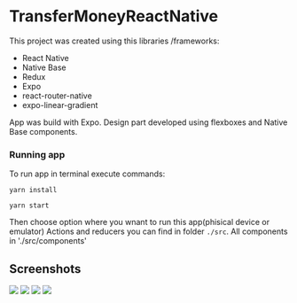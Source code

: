 # TransferMoneyReactNative

This project was created using this libraries /frameworks:
- React Native
- Native Base
- Redux
- Expo
- react-router-native
- expo-linear-gradient

App was build with Expo. Design part developed using flexboxes and Native Base components.

### Running app

To run app in terminal execute commands:

```
yarn install 

yarn start
```

Then choose option where you wnant to run this app(phisical device or emulator)
Actions and reducers you can find in folder `./src`. All components in './src/components'

## Screenshots

<img src="https://raw.githubusercontent.com/vadim9999/TransferMoneyReactNative/feature/feature%232/screenshots/screen1.jpg">
<img src="https://raw.githubusercontent.com/vadim9999/TransferMoneyReactNative/feature/feature%232/screenshots/screen2.jpg">
<img src="https://raw.githubusercontent.com/vadim9999/TransferMoneyReactNative/feature/feature%232/screenshots/screen3.jpg">
<img src="https://raw.githubusercontent.com/vadim9999/TransferMoneyReactNative/feature/feature%232/screenshots/screen4.jpg">
